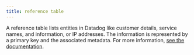 ```yaml
---
title: reference table
---
```

A reference table lists entities in Datadog like customer details, service names, and information, or IP addresses. The information is represented by a primary key and the associated metadata.
For more information, <a href="https://docs.datadoghq.com/logs/guide/reference-tables">see the documentation</a>.